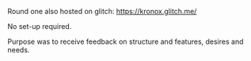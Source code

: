 Round one also hosted on glitch: https://kronox.glitch.me/

No set-up required.

Purpose was to receive feedback on structure and features, desires and needs.
